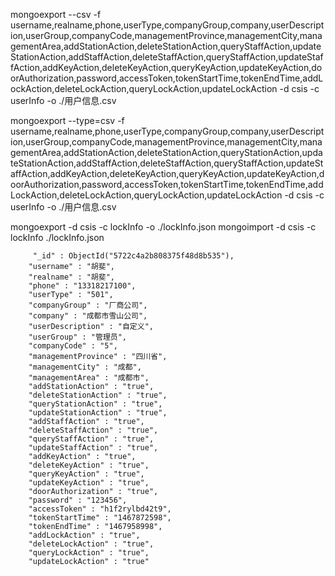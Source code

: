 mongoexport  --csv -f username,realname,phone,userType,companyGroup,company,userDescription,userGroup,companyCode,managementProvince,managementCity,managementArea,addStationAction,deleteStationAction,queryStaffAction,updateStationAction,addStaffAction,deleteStaffAction,queryStaffAction,updateStaffAction,addKeyAction,deleteKeyAction,queryKeyAction,updateKeyAction,doorAuthorization,password,accessToken,tokenStartTime,tokenEndTime,addLockAction,deleteLockAction,queryLockAction,updateLockAction -d csis -c userInfo -o  ./用户信息.csv



mongoexport   --type=csv -f username,realname,phone,userType,companyGroup,company,userDescription,userGroup,companyCode,managementProvince,managementCity,managementArea,addStationAction,deleteStationAction,queryStationAction,updateStationAction,addStaffAction,deleteStaffAction,queryStaffAction,updateStaffAction,addKeyAction,deleteKeyAction,queryKeyAction,updateKeyAction,doorAuthorization,password,accessToken,tokenStartTime,tokenEndTime,addLockAction,deleteLockAction,queryLockAction,updateLockAction -d csis -c userInfo -o  ./用户信息.csv

mongoexport -d csis -c lockInfo -o  ./lockInfo.json
mongoimport -d csis -c lockInfo ./lockInfo.json 


         "_id" : ObjectId("5722c4a2b808375f48d8b535"),
        "username" : "胡斐",
        "realname" : "胡斐",
        "phone" : "13318217100",
        "userType" : "501",
        "companyGroup" : "厂商公司",
        "company" : "成都市雪山公司",
        "userDescription" : "自定义",
        "userGroup" : "管理员",
        "companyCode" : "5",
        "managementProvince" : "四川省",
        "managementCity" : "成都",
        "managementArea" : "成都市",
        "addStationAction" : "true",
        "deleteStationAction" : "true",
        "queryStationAction" : "true",
        "updateStationAction" : "true",
        "addStaffAction" : "true",
        "deleteStaffAction" : "true",
        "queryStaffAction" : "true",
        "updateStaffAction" : "true",
        "addKeyAction" : "true",
        "deleteKeyAction" : "true",
        "queryKeyAction" : "true",
        "updateKeyAction" : "true",
        "doorAuthorization" : "true",
        "password" : "123456",
        "accessToken" : "h1f2rylbd42t9",
        "tokenStartTime" : "1467872598",
        "tokenEndTime" : "1467958998",
        "addLockAction" : "true",
        "deleteLockAction" : "true",
        "queryLockAction" : "true",
        "updateLockAction" : "true"

